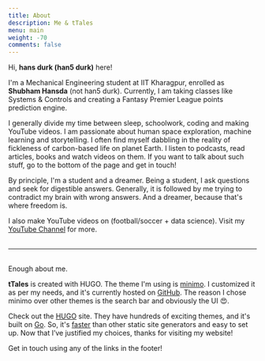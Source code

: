 ```yaml
---
title: About
description: Me & tTales
menu: main
weight: -70
comments: false
---
```


Hi, **hans durk (han5 durk)** here!

I'm a Mechanical Engineering student at IIT Kharagpur, enrolled as **Shubham Hansda** (not han5 durk). Currently, I am taking classes like Systems & Controls and creating a Fantasy Premier League points prediction engine.

I generally divide my time between sleep, schoolwork, coding and making YouTube videos. I am passionate about human space exploration, machine learning and storytelling. I often find myself dabbling in the reality of fickleness of carbon-based life on planet Earth. I listen to podcasts, read articles, books and watch videos on them. If you want to talk about such stuff, go to the bottom of the page and get in touch!

By principle, I'm a student and a dreamer. Being a student, I ask questions and seek for digestible answers. Generally, it is followed by me trying to contradict my brain with wrong answers. And a dreamer, because that's where freedom is.

I also make YouTube videos on (football/soccer + data science). Visit my [YouTube Channel](https://www.youtube.com/channel/UCYvbqYvGvhXCoIud49NfvKA) for more.  
&nbsp;

___

\
Enough about me.

**tTales** is created with HUGO. The theme I'm using is [minimo](https://themes.gohugo.io/minimo/). I customized it as per my needs, and it's currently hosted on [GitHub](https://github.com/han5durk/tTales). The reason I chose minimo over other themes is the search bar and obviously the UI :heart_eyes:.

Check out the [HUGO](https://gohugo.io/) site. They have hundreds of exciting themes, and it's built on [Go](https://en.wikipedia.org/wiki/Go_(programming_language)). So, it's [faster](https://gohugo.io/about/what-is-hugo/#how-fast-is-hugo) than other static site generators and easy to set up. Now that I’ve justified my choices, thanks for visiting my website!

Get in touch using any of the links in the footer!
